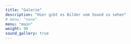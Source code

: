 ```yaml
---
title: "Galerie"
description: "Hier gibt es Bilder vom Sound zu sehen"
# menu: "none"
menu: "main"
weight: 98
sound_gallery: true
---
```

